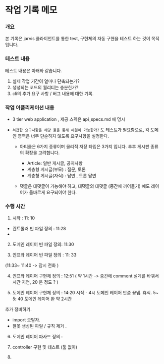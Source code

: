 # 작업 기록 메모

### 개요

본 기록은 jarvis 클라이언트를 통한 test, 구현체의 자동 구현을 테스트 하는 것이 목적입니다.

### 테스트 내용

테스트 내용은 아래와 같습니다.

1. 실제 작업 기간이 얼마나 단축되는가? 
2. 생성되는 코드의 퀄리티는 충분한가?
3.  cli의 추가 요구 사항 / 버그 내용에 대한 기록.


### 작업 어플리케이션 내용 

- 3 tier web application , 제공 스펙은 api_specs.md 에 명시
- `복잡한 요구사항을 해당 툴을 통해 해결이 가능한가?` 도 테스트가 필요함으로, 각 도메인 영역은 너무 단순하지 않도록 요구사항을 설정한다.

    - 아티클은 6가지 종류이며 물리적 저장 타입은 3가지 입니다. 추후 게시판 종류의 확장을 고려합니다.
        - Article: 일반 게시글, 공지사항
        - 계층형 게시글(부모) : 질문, 토론
        - 계층형 게시글(자식) : 답변 , 토론 답변  

    - 댓글은 대댓글이 가능해야 하고, 대댓글의 대댓글 (중간에 끼어들기) 에도 레이어가 올바르게 요구되어야 한다.



### 수행 시간 

1. 시작 : 11: 10 
 - 컨트롤러 빈 파일 정의 : 11:28
 - 
2. 도메인 레이어 빈 파일 정의: 11:30

3. 인프라 레이어 빈 파일 정의 : 11: 33


(11:33~ 11:40 -> 잠시 전화 )

4. 인프라 레이어 구현체 정의 : 12:51 ( 약 1시간 -> 중간에 comment 설계를 바꿔서 시간 지연, 20 분 정도 ? )

5. 도메인 레이어 구현체 정의 :  14:20 시작  - 4시 도메인 레이어 반쯤 끝냄. 휴식.
5~ 5: 40 도메인 레이어 완 
약 2시간

추가 정비하기. 
 - import 오탈자. 
 - 잘못 생성된 파일 / 규칙 제거 .

6. 도메인 레이어 파사드 정의 : 

7. controller 구현 및 테스트 (툴 없이)

8. 